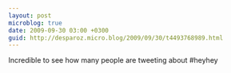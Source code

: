 ```yaml
---
layout: post
microblog: true
date: 2009-09-30 03:00 +0300
guid: http://desparoz.micro.blog/2009/09/30/t4493768989.html
---
```

Incredible to see how many people are tweeting about #heyhey
